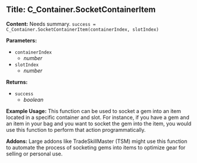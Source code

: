 ## Title: C_Container.SocketContainerItem

**Content:**
Needs summary.
`success = C_Container.SocketContainerItem(containerIndex, slotIndex)`

**Parameters:**
- `containerIndex`
  - *number*
- `slotIndex`
  - *number*

**Returns:**
- `success`
  - *boolean*

**Example Usage:**
This function can be used to socket a gem into an item located in a specific container and slot. For instance, if you have a gem and an item in your bag and you want to socket the gem into the item, you would use this function to perform that action programmatically.

**Addons:**
Large addons like TradeSkillMaster (TSM) might use this function to automate the process of socketing gems into items to optimize gear for selling or personal use.